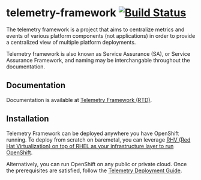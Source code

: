 # telemetry-framework  [![Build Status](https://travis-ci.org/redhat-service-assurance/telemetry-framework.svg?branch=master)](https://travis-ci.org/redhat-service-assurance/telemetry-framework)

The telemetry framework is a project that aims to centralize metrics and events
of various platform components (not applications) in order to provide a
centralized view of multiple platform deployments.

Telemetry framework is also known as Service Assurance (SA), or Service
Assurance Framework, and naming may be interchangable throughout the
documentation.

## Documentation

Documentation is available at [Telemetry Framework (RTD)](https://telemetry-framework.readthedocs.io).

## Installation

Telemetry Framework can be deployed anywhere you have OpenShift running. To
deploy from scratch on baremetal, you can leverage [RHV (Red Hat
Virtualization) on top of RHEL as your infrastructure layer to run
OpenShift](https://telemetry-framework.readthedocs.io/en/master/installation_platform.html).

Alternatively, you can run OpenShift on any public or private cloud. Once the
prerequisites are satisfied, follow the [Telemetry Deployment
Guide](https://telemetry-framework.readthedocs.io/en/master/installation_telemetry_framework.html).
